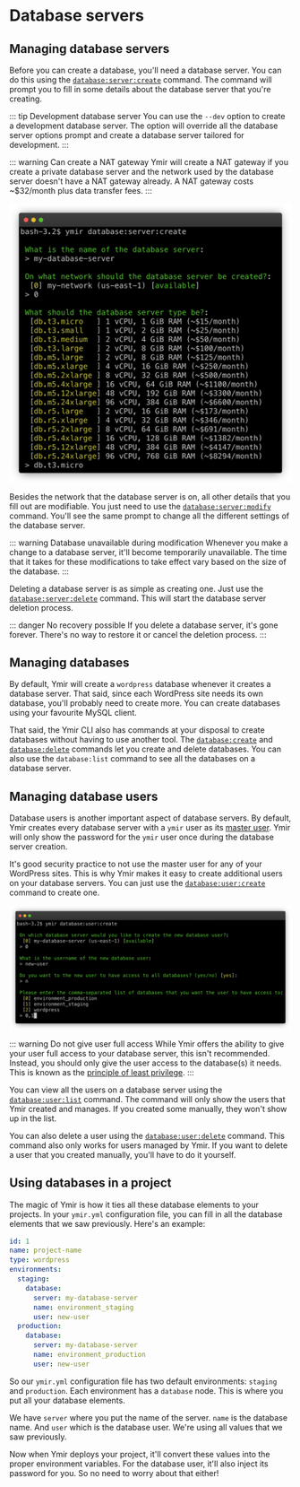 # Database servers

## Managing database servers

Before you can create a database, you'll need a database server. You can do this using the [`database:server:create`][1] command. The command will prompt you to fill in some details about the database server that you're creating.

::: tip Development database server
You can use the `--dev` option to create a development database server. The option will override all the database server options prompt and create a database server tailored for development.
:::

::: warning Can create a NAT gateway
Ymir will create a NAT gateway if you create a private database server and the network used by the database server doesn't have a NAT gateway already. A NAT gateway costs ~$32/month plus data transfer fees.
:::

![Create a database server](../../images/create-database-server-cli.png)

Besides the network that the database server is on, all other details that you fill out are modifiable. You just need to use the [`database:server:modify`][2] command. You'll see the same prompt to change all the different settings of the database server.

::: warning Database unavailable during modification
Whenever you make a change to a database server, it'll become temporarily unavailable. The time that it takes for these modifications to take effect vary based on the size of the database.
:::

Deleting a database server is as simple as creating one. Just use the [`database:server:delete`][3] command. This will start the database server deletion process.

::: danger No recovery possible
If you delete a database server, it's gone forever. There's no way to restore it or cancel the deletion process.
:::

## Managing databases

By default, Ymir will create a `wordpress` database whenever it creates a database server. That said, since each WordPress site needs its own database, you'll probably need to create more. You can create databases using your favourite MySQL client.

That said, the Ymir CLI also has commands at your disposal to create databases without having to use another tool. The [`database:create`][4] and [`database:delete`][5] commands let you create and delete databases. You can also use the `database:list` command to see all the databases on a database server.

## Managing database users

Database users is another important aspect of database servers. By default, Ymir creates every database server with a `ymir` user as its [master user][6]. Ymir will only show the password for the `ymir` user once during the database server creation.

It's good security practice to not use the master user for any of your WordPress sites. This is why Ymir makes it easy to create additional users on your database servers. You can just use the [`database:user:create`][7] command to create one.

![Create a database user](../../images/create-database-user-cli.png)

::: warning Do not give user full access
While Ymir offers the ability to give your user full access to your database server, this isn't recommended. Instead, you should only give the user access to the database(s) it needs. This is known as the [principle of least privilege][8].
:::

You can view all the users on a database server using the [`database:user:list`][9] command. The command will only show the users that Ymir created and manages. If you created some manually, they won't show up in the list.

You can also delete a user using the [`database:user:delete`][10] command. This command also only works for users managed by Ymir. If you want to delete a user that you created manually, you'll have to do it yourself.

## Using databases in a project

The magic of Ymir is how it ties all these database elements to your projects. In your `ymir.yml` configuration file, you can fill in all the database elements that we saw previously. Here's an example:

```yml
id: 1
name: project-name
type: wordpress
environments:
  staging:
    database:
      server: my-database-server
      name: environment_staging
      user: new-user
  production:
    database:
      server: my-database-server
      name: environment_production
      user: new-user
```

So our `ymir.yml` configuration file has two default environments: `staging` and `production`. Each environment has a `database` node. This is where you put all your database elements.

We have `server` where you put the name of the server. `name` is the database name. And `user` which is the database user. We're using all values that we saw previously.

Now when Ymir deploys your project, it'll convert these values into the proper environment variables. For the database user, it'll also inject its password for you. So no need to worry about that either!

[1]: ../reference/ymir-cli.html#database-server-create
[2]: ../reference/ymir-cli.html#database-server-modify
[3]: ../reference/ymir-cli.html#database-server-delete
[4]: ../reference/ymir-cli.html#database-create
[5]: ../reference/ymir-cli.html#database-delete
[6]: https://docs.aws.amazon.com/AmazonRDS/latest/UserGuide/UsingWithRDS.MasterAccounts.html
[7]: ../reference/ymir-cli.html#database-user-create
[8]: https://en.wikipedia.org/wiki/Principle_of_least_privilege
[9]: ../reference/ymir-cli.html#database-user-list
[10]: ../reference/ymir-cli.html#database-user-delete
